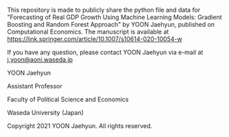 This repository is made to publicly share the python file and data for "Forecasting of Real GDP Growth Using Machine Learning Models: Gradient Boosting and Random Forest Approach" by YOON Jaehyun, published on Computational Economics. The manuscript is available at https://link.springer.com/article/10.1007/s10614-020-10054-w

If you have any question, please contact YOON Jaehyun via e-mail at j.yoon@aoni.waseda.jp


YOON Jaehyun

Assistant Professor

Faculty of Political Science and Economics

Waseda University (Japan)

Copyright 2021 YOON Jaehyun. All rights reserved.
